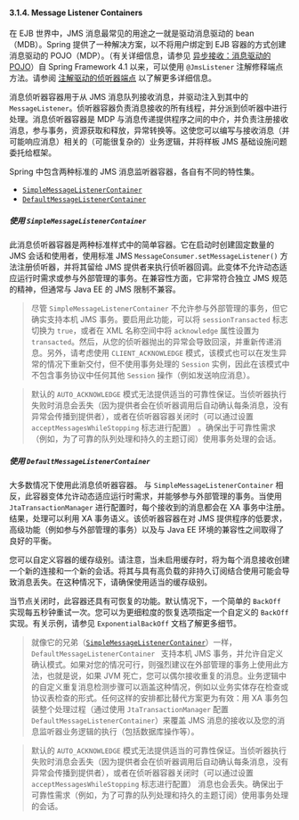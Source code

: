 #### 3.1.4. Message Listener Containers

在 EJB 世界中，JMS 消息最常见的用途之一就是驱动消息驱动的 bean（MDB）。Spring 提供了一种解决方案，以不将用户绑定到 EJB 容器的方式创建消息驱动的 POJO（MDP）。（有关详细信息，请参见 [异步接收：消息驱动的POJO](https://docs.spring.io/spring/docs/5.1.9.RELEASE/spring-framework-reference/integration.html#jms-receiving-async)）自 Spring Framework 4.1 以来，可以使用 `@JmsListener` 注解修释端点方法。请参阅 [注解驱动的侦听器端点](https://docs.spring.io/spring/docs/5.1.9.RELEASE/spring-framework-reference/integration.html#jms-annotated) 以了解更多详细信息。

消息侦听器容器用于从 JMS 消息队列接收消息，并驱动注入到其中的 `MessageListener`。侦听器容器负责消息接收的所有线程，并分派到侦听器中进行处理。消息侦听器容器是 MDP 与消息传递提供程序之间的中介，并负责注册接收消息，参与事务，资源获取和释放，异常转换等。这使您可以编写与接收消息（并可能响应消息）相关的（可能很复杂的）业务逻辑，并将样板 JMS 基础设施问题委托给框架。

Spring 中包含两种标准的 JMS 消息监听器容器，各自有不同的特性集。

- [`SimpleMessageListenerContainer`](https://docs.spring.io/spring/docs/5.1.9.RELEASE/spring-framework-reference/integration.html#jms-mdp-simple)
- [`DefaultMessageListenerContainer`](https://docs.spring.io/spring/docs/5.1.9.RELEASE/spring-framework-reference/integration.html#jms-mdp-default)

##### 使用 `SimpleMessageListenerContainer`

此消息侦听器容器是两种标准样式中的简单容器。它在启动时创建固定数量的 JMS 会话和使用者，使用标准 JMS `MessageConsumer.setMessageListener()` 方法注册侦听器，并将其留给 JMS 提供者来执行侦听器回调。此变体不允许动态适应运行时需求或参与外部管理的事务。在兼容性方面，它非常符合独立 JMS 规范的精神，但通常与 Java EE 的 JMS 限制不兼容。

> 尽管 `SimpleMessageListenerContainer` 不允许参与外部管理的事务，但它确实支持本机 JMS 事务。要启用此功能，可以将 `sessionTransacted` 标志切换为 `true`，或者在 XML 名称空间中将 `acknowledge` 属性设置为 `transacted`。然后，从您的侦听器抛出的异常会导致回滚，并重新传递消息。另外，请考虑使用 `CLIENT_ACKNOWLEDGE` 模式，该模式也可以在发生异常的情况下重新交付，但不使用事务处理的 `Session` 实例，因此在该模式中不包含事务协议中任何其他 `Session` 操作（例如发送响应消息）。

> 默认的 `AUTO_ACKNOWLEDGE` 模式无法提供适当的可靠性保证。当侦听器执行失败时消息会丢失（因为提供者会在侦听器调用后自动确认每条消息，没有异常会传播到提供者），或者在侦听器容器关闭时（可以通过设置 `acceptMessagesWhileStopping` 标志进行配置） 。确保出于可靠性需求（例如，为了可靠的队列处理和持久的主题订阅）使用事务处理的会话。

##### 使用 `DefaultMessageListenerContainer`

大多数情况下使用此消息侦听器容器。 与 `SimpleMessageListenerContainer` 相反，此容器变体允许动态适应运行时需求，并能够参与外部管理的事务。当使用 `JtaTransactionManager` 进行配置时，每个接收到的消息都会在 XA 事务中注册。结果，处理可以利用 XA 事务语义。该侦听器容器在对 JMS 提供程序的低要求，高级功能（例如参与外部管理的事务）以及与 Java EE 环境的兼容性之间取得了良好的平衡。

您可以自定义容器的缓存级别。请注意，当未启用缓存时，将为每个消息接收创建一个新的连接和一个新的会话。将其与具有高负载的非持久订阅结合使用可能会导致消息丢失。在这种情况下，请确保使用适当的缓存级别。

当节点关闭时，此容器还具有可恢复的功能。默认情况下，一个简单的 `BackOff` 实现每五秒钟重试一次。您可以为更细粒度的恢复选项指定一个自定义的 `BackOff` 实现。有关示例，请参见 `ExponentialBackOff` 文档了解更多细节。

> 就像它的兄弟（[`SimpleMessageListenerContainer`](https://docs.spring.io/spring/docs/5.1.9.RELEASE/spring-framework-reference/integration.html#jms-mdp-simple)）一样，`DefaultMessageListenerContainer ` 支持本机 JMS 事务，并允许自定义确认模式。如果对您的情况可行，则强烈建议在外部管理的事务上使用此方法，也就是说，如果 JVM 死亡，您可以偶尔接收重复的消息。业务逻辑中的自定义重复消息检测步骤可以涵盖这种情况，例如以业务实体存在检查或协议表检查的形式。任何这样的安排都比替代方案更为有效：用 XA 事务包装整个处理过程（通过使用 `JtaTransactionManager` 配置 `DefaultMessageListenerContainer`）来覆盖 JMS 消息的接收以及您的消息监听器业务逻辑的执行（包括数据库操作等）。

> 默认的 `AUTO_ACKNOWLEDGE` 模式无法提供适当的可靠性保证。当侦听器执行失败时消息会丢失（因为提供者会在侦听器调用后自动确认每条消息，没有异常会传播到提供者），或者在侦听器容器关闭时（可以通过设置 `acceptMessagesWhileStopping` 标志进行配置） 消息也会丢失。确保出于可靠性需求（例如，为了可靠的队列处理和持久的主题订阅）使用事务处理的会话。

